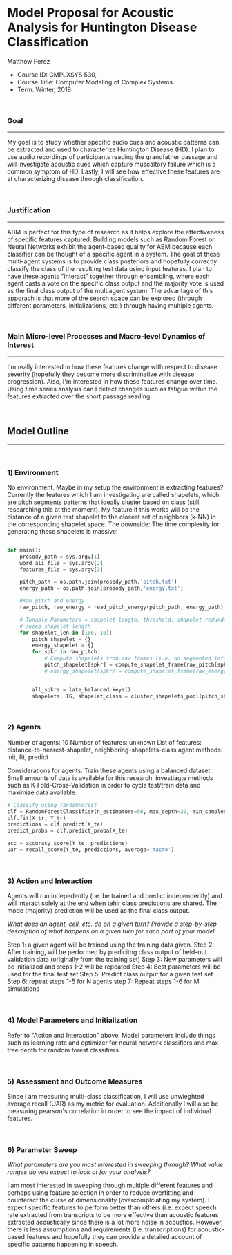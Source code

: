 # Model Proposal for Acoustic Analysis for Huntington Disease Classification

Matthew Perez

* Course ID: CMPLXSYS 530,
* Course Title: Computer Modeling of Complex Systems
* Term: Winter, 2019



&nbsp; 

### Goal 
*****
 
My goal is to study whether specific audio cues and acoustic patterns can be extracted and used to characterize Huntington Disease (HD). I plan to use audio recordings of participants reading the grandfather passage and will investigate acoustic cues which capture muscaltory failure which is a common symptom of HD. Lastly, I will see how effective these features are at characterizing disease through classification.

&nbsp;  
### Justification
****
ABM is perfect for this type of research as it helps explore the effectiveness of specific features captured. Building models such as Random Forest or Neural Networks exhibit the agent-based quality for ABM because each classifier can be thought of a specific agent in a system. The goal of these multi-agent systems is to provide class posteriors and hopefully correctly classify the class of the resulting test data using input features. I plan to have these agents "interact" together through ensembling, where each agent casts a vote on the specific class output and the majority vote is used as the final class output of the multiagent system. The advantage of this apporach is that more of the search space can be explored (through different parameters, initializations, etc.) through having multiple agents.

&nbsp; 
### Main Micro-level Processes and Macro-level Dynamics of Interest
****

I'm really interested in how these features change with respect to disease severity (hopefully they become more discriminative with disease progression). Also, I'm interested in how these features change over time. Using time series analysis can I detect changes such as fatigue within the features extracted over the short passage reading.

&nbsp; 


## Model Outline
****
&nbsp; 
### 1) Environment
No environment. Maybe in my setup the environment is extracting features?
Currently the features which I am investigating are called shapelets, which are pitch segments patterns that ideally cluster based on class (still researching this at the moment). My feature if this works will be the distance of a given test shapelet to the closest set of neighbors (k-NN) in the corresponding shapelet space. The downside: The time complexity for generating these shapelets is massive!

```python

def main():
    prosody_path = sys.argv[1]
    word_ali_file = sys.argv[2]
    features_file = sys.argv[3]

    pitch_path = os.path.join(prosody_path,'pitch.txt')
    energy_path = os.path.join(prosody_path,'energy.txt')

    #Raw pitch and energy
    raw_pitch, raw_energy = read_pitch_energy(pitch_path, energy_path)

    # Tunable Parameters = shapelet length, threshold, shapelet redundancy value 
    # sweep shapelet length
    for shapelet_len in [100, 10]:
        pitch_shapelet = {}
        energy_shapelet = {}
        for spkr in raw_pitch:
            # Compute shapelets from raw frames (i.e. no segmented info like where phone/word is)
            pitch_shapelet[spkr] = compute_shapelet_frame(raw_pitch[spkr], shapelet_len)
            # energy_shapelet[spkr] = compute_shapelet_frame(raw_energy[spkr], shapelet_len)


        all_spkrs = late_balanced.keys()
        shapelets, IG, shapelet_class = cluster_shapelets_pool(pitch_shapelet, all_spkrs)


```

&nbsp; 

### 2) Agents
Number of agents: 10
Number of features: unknown
List of features: distance-to-nearest-shapelet, neighboring-shapelets-class
agent methods: init, fit, predict

Considerations for agents: Train these agents using a balanced dataset. Small amounts of data is available for this research, investiagte methods such as K-Fold-Cross-Validation in order to cycle test/train data and maximize data available.


```python
# Classify using randomForest
clf = RandomForestClassifier(n_estimators=50, max_depth=20, min_samples_split=2)
clf.fit(X_tr, Y_tr)
predictions = clf.predict(X_te)
predict_probs = clf.predict_proba(X_te)

acc = accuracy_score(Y_te, predictions)
uar = recall_score(Y_te, predictions, average='macro')
```

&nbsp; 

### 3) Action and Interaction 
Agents will run indepedently (i.e. be trained and predict independently) and will interact solely at the end when tehir class predictions are shared. The mode (majority) prediction will be used as the final class output.

_What does an agent, cell, etc. do on a given turn? Provide a step-by-step description of what happens on a given turn for each part of your model_

Step 1: a given agent will be trained using the training data given.
Step 2: After training, will be performed by predicitng class output of held-out validation data (originally from the training set)
Step 3: New parameters will be initialized and steps 1-2 will be repeated
Step 4: Best parameters will be used for the final test set
Step 5: Predict class output for a given test set
Step 6: repeat steps 1-5 for N agents
step 7: Repeat steps 1-6 for M simulations

&nbsp; 
### 4) Model Parameters and Initialization

Refer to "Action and Interaction" above.
Model parameters include things such as learning rate and optimizer for neural network classifiers and max tree depth for random forest classifiers.

&nbsp; 

### 5) Assessment and Outcome Measures

Since I am measuring multi-class classification, I will use unwieghted average recall (UAR) as my metric for evaluation. Additionally I will also be measuring pearson's correlation in order to see the impact of individual features.

&nbsp; 

### 6) Parameter Sweep


_What parameters are you most interested in sweeping through? What value ranges do you expect to look at for your analysis?_

I am most interested in sweeping through multiple different features and perhaps using feature selection in order to reduce overfitting and counteract the curse of dimensionality (overcomplciating my system). I expect specific features to perform better than others (i.e. expect speech rate extracted from transcripts to be more effective than acoustic features extracted acoustically since there is a lot more noise in acoustics. However, there is less assumptions and requirements (i.e. transcriptions) for acoustic-based features and hopefully they can provide a detailed account of specific patterns happening in speech.



